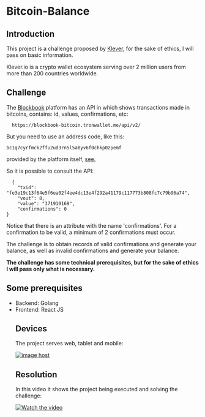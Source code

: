 # Bitcoin-Balance

## Introduction

<p>This project is a challenge proposed by <a href="https://klever.io/en/">Klever<a/>, for the sake of ethics, I will pass on basic information.</p>
<p>Klever.io is a crypto wallet ecosystem serving over 2 million users from more than 200 countries worldwide.</p>


## Challenge

<p>The <a href="https://blockbook-bitcoin.tronwallet.me/">Blockbook</a> platform has an API in which shows transactions made in bitcoins, contains: id, values, confirmations, etc:</p>

```
  https://blockbook-bitcoin.tronwallet.me/api/v2/
```

<p>But you need to use an address code, like this: </p>

```
bc1q7cyrfmck2ffu2ud3rn5l5a8yv6f0chkp0zpemf
```

<p>provided by the platform itself, <a href="https://blockbook-bitcoin.tronwallet.me/block/679453"> see.</a></p>

<p>So it is possible to consult the API:</p>

```
  {
    "txid": "fe3e19c13f64e5f6ea02f4ee4dc13e4f292a41179c117773b808fc7c79b96a74",
    "vout": 8,
    "value": "371910169",
    "confirmations": 0
}
```

<p>Notice that there is an attribute with the name 'confirmations'. For a confirmation to be valid, a minimum of 2 confirmations must occur.</p>

<p>The challenge is to obtain records of valid confirmations and generate your balance, as well as invalid confirmations and generate your balance.</p>

<p><b>The challenge has some technical prerequisites, but for the sake of ethics I will pass only what is necessary.</b></p>


## Some prerequisites
<ul>
  <li>Backend: Golang</li>
  <li>Frontend: React JS</li>
</u>



## Devices
<p>The project serves web, tablet and mobile:</p>

<a href="https://imgbox.com/2yj257ck" target="_blank"><img src="https://images2.imgbox.com/82/1c/2yj257ck_o.png" alt="image host"/></a>



## Resolution
<p>In this video it shows the project being executed and solving the challenge:
  
[![Watch the video](https://images2.imgbox.com/6d/21/UDgs6QRj_o.png)](https://www.youtube.com/watch?v=9tEfDZU2MsY)



